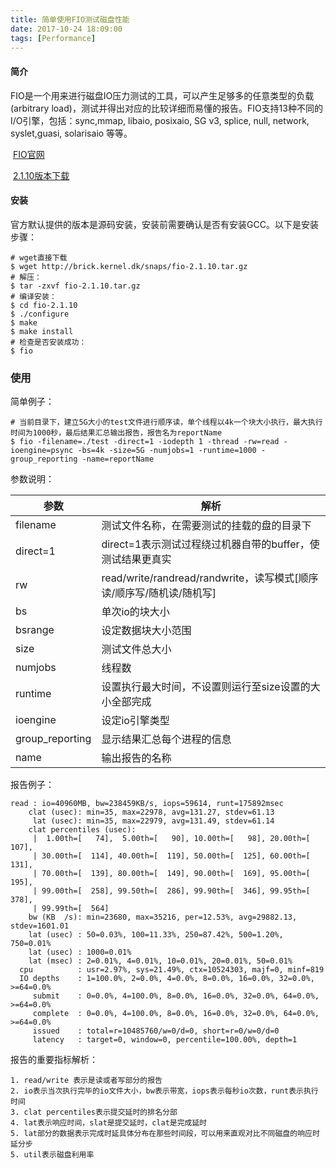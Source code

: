 ```yaml
---
title: 简单使用FIO测试磁盘性能
date: 2017-10-24 18:09:00
tags: [Performance]
---
```


#### 简介

FIO是一个用来进行磁盘IO压力测试的工具，可以产生足够多的任意类型的负载 (arbitrary load)，测试并得出对应的比较详细而易懂的报告。FIO支持13种不同的I/O引擎，包括：sync,mmap, libaio, posixaio, SG v3, splice, null, network, syslet,guasi, solarisaio 等等。

​	[FIO官网](http://freecode.com/projects/fio)

​	[2.1.10版本下载](http://brick.kernel.dk/snaps/fio-2.1.10.tar.gz)

#### 安装

官方默认提供的版本是源码安装，安装前需要确认是否有安装GCC。以下是安装步骤：

```shell
# wget直接下载
$ wget http://brick.kernel.dk/snaps/fio-2.1.10.tar.gz
# 解压：
$ tar -zxvf fio-2.1.10.tar.gz
# 编译安装：
$ cd fio-2.1.10
$ ./configure
$ make
$ make install
# 检查是否安装成功：
$ fio
```

### 使用

简单例子：

```shell
# 当前目录下，建立5G大小的test文件进行顺序读，单个线程以4k一个块大小执行，最大执行时间为1000秒，最后结果汇总输出报告，报告名为reportName
$ fio -filename=./test -direct=1 -iodepth 1 -thread -rw=read -ioengine=psync -bs=4k -size=5G -numjobs=1 -runtime=1000 -group_reporting -name=reportName
```

参数说明：


| 参数              | 解析                                       |
| --------------- | ---------------------------------------- |
| filename        | 测试文件名称，在需要测试的挂载的盘的目录下                    |
| direct=1        | direct=1表示测试过程绕过机器自带的buffer，使测试结果更真实     |
| rw              | read/write/randread/randwrite，读写模式[顺序读/顺序写/随机读/随机写] |
| bs              | 单次io的块大小                                 |
| bsrange         | 设定数据块大小范围                                |
| size            | 测试文件总大小                                  |
| numjobs         | 线程数                                      |
| runtime         | 设置执行最大时间，不设置则运行至size设置的大小全部完成            |
| ioengine        | 设定io引擎类型                                 |
| group_reporting | 显示结果汇总每个进程的信息                            |
| name            | 输出报告的名称                                  |

报告例子：

```
read : io=40960MB, bw=238459KB/s, iops=59614, runt=175892msec
    clat (usec): min=35, max=22978, avg=131.27, stdev=61.13
     lat (usec): min=35, max=22979, avg=131.49, stdev=61.14
    clat percentiles (usec):
     |  1.00th=[   74],  5.00th=[   90], 10.00th=[   98], 20.00th=[  107],
     | 30.00th=[  114], 40.00th=[  119], 50.00th=[  125], 60.00th=[  131],
     | 70.00th=[  139], 80.00th=[  149], 90.00th=[  169], 95.00th=[  195],
     | 99.00th=[  258], 99.50th=[  286], 99.90th=[  346], 99.95th=[  378],
     | 99.99th=[  564]
    bw (KB  /s): min=23680, max=35216, per=12.53%, avg=29882.13, stdev=1601.01
    lat (usec) : 50=0.03%, 100=11.33%, 250=87.42%, 500=1.20%, 750=0.01%
    lat (usec) : 1000=0.01%
    lat (msec) : 2=0.01%, 4=0.01%, 10=0.01%, 20=0.01%, 50=0.01%
  cpu          : usr=2.97%, sys=21.49%, ctx=10524303, majf=0, minf=819
  IO depths    : 1=100.0%, 2=0.0%, 4=0.0%, 8=0.0%, 16=0.0%, 32=0.0%, >=64=0.0%
     submit    : 0=0.0%, 4=100.0%, 8=0.0%, 16=0.0%, 32=0.0%, 64=0.0%, >=64=0.0%
     complete  : 0=0.0%, 4=100.0%, 8=0.0%, 16=0.0%, 32=0.0%, 64=0.0%, >=64=0.0%
     issued    : total=r=10485760/w=0/d=0, short=r=0/w=0/d=0
     latency   : target=0, window=0, percentile=100.00%, depth=1
```

报告的重要指标解析：

```
1. read/write 表示是读或者写部分的报告
2. io表示当次执行完毕的io文件大小，bw表示带宽，iops表示每秒io次数，runt表示执行时间
3. clat percentiles表示提交延时的排名分部
4. lat表示响应时间，slat是提交延时，clat是完成延时
5. lat部分的数据表示完成时延具体分布在那些时间段，可以用来直观对比不同磁盘的响应时延分步
5. util表示磁盘利用率
```

